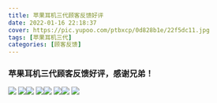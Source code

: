 ```yaml
---
title: 苹果耳机三代顾客反馈好评
date: 2022-01-16 22:18:37
cover: https://pic.yupoo.com/ptbxcp/0d828b1e/22f5dc11.jpg
tags: [苹果耳机三代]
categories: [顾客反馈]
---
```


###  苹果耳机三代顾客反馈好评，感谢兄弟！
![](https://pic.yupoo.com/ptbxcp/3961b565/e9a799b8.jpg)
![](https://pic.yupoo.com/ptbxcp/f0087095/e0340006.jpg)![](https://pic.yupoo.com/ptbxcp/0697e5f2/09a1fc24.jpg)
![](https://pic.yupoo.com/ptbxcp/0d828b1e/22f5dc11.jpg)![](https://pic.yupoo.com/ptbxcp/f51f03ad/d173092e.jpg)
![](https://pic.yupoo.com/ptbxcp/1e6a4158/3412032d.jpg)![](https://pic.yupoo.com/ptbxcp/380ddbba/923e5ec0.jpg)
![](https://pic.yupoo.com/ptbxcp/35f2d4ef/8e530d53.jpg)
